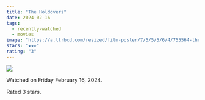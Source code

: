 ```yaml
---
title: "The Holdovers"
date: 2024-02-16
tags:
  - recently-watched
  - movies
image: "https://a.ltrbxd.com/resized/film-poster/7/5/5/5/6/4/755564-the-holdovers-0-600-0-900-crop.jpg?v=99bbdd8955"
stars: "★★★"
rating: "3"
---
```


<div class="letterboxd-movie-data-content">
   <p><img src="https://a.ltrbxd.com/resized/film-poster/7/5/5/5/6/4/755564-the-holdovers-0-600-0-900-crop.jpg?v=99bbdd8955"/></p> <p>Watched on Friday February 16, 2024.</p> 
  <p>Rated 3 stars.<p>
  <div class="float-clear"></div>
</div>
